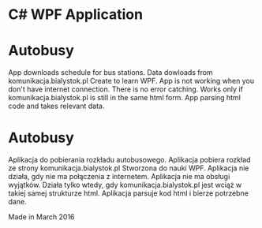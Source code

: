 # C# WPF Application
# Autobusy
App downloads schedule for bus stations.
Data dowloads from komunikacja.bialystok.pl
Create to learn WPF. 
App is not working when you don't have internet connection. There is no error catching. 
Works only if komunikacja.bialystok.pl is still in the same html form.
App parsing html code and takes relevant data.

# Autobusy
Aplikacja do pobierania rozkładu autobusowego.
Aplikacja pobiera rozkład ze strony komunikacja.bialystok.pl
Stworzona do nauki WPF.
Aplikacja nie działa, gdy nie ma połączenia z internetem. Aplikacja nie ma obsługi wyjątków.
Działa tylko wtedy, gdy komunikacja.bialystok.pl jest wciąż w takiej samej strukturze html.
Aplikacja parsuje kod html i bierze potrzebne dane.

Made in March 2016
